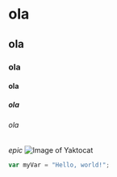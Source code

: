 # ola
## ola
### ola
#### ola
##### ola
###### ola
_epic_
![Image of Yaktocat](https://octodex.github.com/images/yaktocat.png)
``` javascript
var myVar = "Hello, world!";
```
